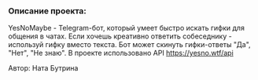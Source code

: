 ### Описание проекта:

YesNoMaybe - Telegram-бот, который умеет быстро искать гифки для общения в чатах. 
Если хочешь креативно ответить собеседнику - используй гифку вместо текста.
Бот может скинуть гифки-ответы "Да", "Нет", "Не знаю".
В проекте использовано API https://yesno.wtf/api

Автор: Ната Бутрина
